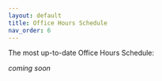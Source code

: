 ```yaml
---
layout: default
title: Office Hours Schedule
nav_order: 6
---
```


The most up-to-date Office Hours Schedule:

*coming soon*
